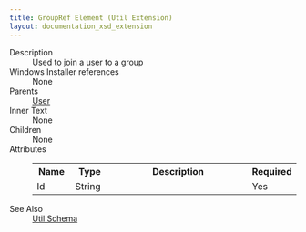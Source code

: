 ```yaml
---
title: GroupRef Element (Util Extension)
layout: documentation_xsd_extension
---
```

<dl>
  <dt>Description</dt>
  <dd>Used to join a user to a group</dd>
  <dt>Windows Installer references</dt>
  <dd>None</dd>
  <dt>Parents</dt>
  <dd>
    <a href="../../util/user" class="extension">User</a>
  </dd>
  <dt>Inner Text</dt>
  <dd>None</dd>
  <dt>Children</dt>
  <dd>None</dd>
  <dt>Attributes</dt>
  <dd>
    <table cellspacing="0" cellpadding="0" class="schema">
      <tr>
        <th width="15%">Name</th>
        <th width="15%">Type</th>
        <th width="65%">Description</th>
        <th width="15%">Required</th>
      </tr>
      <tr>
        <td>Id</td>
        <td>String</td>
        <td>&nbsp;</td>
        <td>Yes</td>
      </tr>
    </table>
  </dd>
  <dt>See Also</dt>
  <dd>
    <a href="../">Util Schema</a>
  </dd>
</dl>
